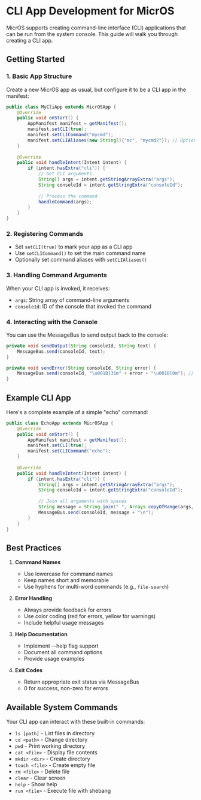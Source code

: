 # CLI App Development for MicrOS

MicrOS supports creating command-line interface (CLI) applications that can be run from the system console. This guide will walk you through creating a CLI app.

## Getting Started

### 1. Basic App Structure
Create a new MicrOS app as usual, but configure it to be a CLI app in the manifest:

```java
public class MyCliApp extends MicrOSApp {
    @Override
    public void onStart() {
        AppManifest manifest = getManifest();
        manifest.setCLI(true);
        manifest.setCLICommand("mycmd");
        manifest.setCLIAliases(new String[]{"mc", "mycmd2"}); // Optional aliases
    }
    
    @Override
    public void handleIntent(Intent intent) {
        if (intent.hasExtra("cli")) {
            // Get CLI arguments
            String[] args = intent.getStringArrayExtra("args");
            String consoleId = intent.getStringExtra("consoleId");
            
            // Process the command
            handleCommand(args);
        }
    }
}
```

### 2. Registering Commands
- Set `setCLI(true)` to mark your app as a CLI app
- Use `setCLICommand()` to set the main command name
- Optionally set command aliases with `setCLIAliases()`

### 3. Handling Command Arguments
When your CLI app is invoked, it receives:
- `args`: String array of command-line arguments
- `consoleId`: ID of the console that invoked the command

### 4. Interacting with the Console
You can use the MessageBus to send output back to the console:

```java
private void sendOutput(String consoleId, String text) {
    MessageBus.send(consoleId, text);
}

private void sendError(String consoleId, String error) {
    MessageBus.send(consoleId, "\u001B[31m" + error + "\u001B[0m"); // Red text
}
```

## Example CLI App

Here's a complete example of a simple "echo" command:

```java
public class EchoApp extends MicrOSApp {
    @Override
    public void onStart() {
        AppManifest manifest = getManifest();
        manifest.setCLI(true);
        manifest.setCLICommand("echo");
    }
    
    @Override
    public void handleIntent(Intent intent) {
        if (intent.hasExtra("cli")) {
            String[] args = intent.getStringArrayExtra("args");
            String consoleId = intent.getStringExtra("consoleId");
            
            // Join all arguments with spaces
            String message = String.join(" ", Arrays.copyOfRange(args, 1, args.length));
            MessageBus.send(consoleId, message + "\n");
        }
    }
}
```

## Best Practices

1. **Command Names**
   - Use lowercase for command names
   - Keep names short and memorable
   - Use hyphens for multi-word commands (e.g., `file-search`)

2. **Error Handling**
   - Always provide feedback for errors
   - Use color coding (red for errors, yellow for warnings)
   - Include helpful usage messages

3. **Help Documentation**
   - Implement --help flag support
   - Document all command options
   - Provide usage examples

4. **Exit Codes**
   - Return appropriate exit status via MessageBus
   - 0 for success, non-zero for errors

## Available System Commands

Your CLI app can interact with these built-in commands:
- `ls [path]` - List files in directory
- `cd <path>` - Change directory
- `pwd` - Print working directory
- `cat <file>` - Display file contents
- `mkdir <dir>` - Create directory
- `touch <file>` - Create empty file
- `rm <file>` - Delete file
- `clear` - Clear screen
- `help` - Show help
- `run <file>` - Execute file with shebang